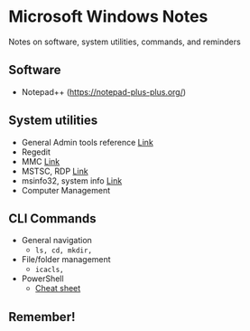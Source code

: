 # Microsoft Windows Notes

Notes on software, system utilities, commands, and reminders

## Software

- Notepad++ (https://notepad-plus-plus.org/)

## System utilities

- General Admin tools reference [Link](https://docs.microsoft.com/en-us/windows/client-management/administrative-tools-in-windows-10)
- Regedit
- MMC [Link](https://docs.microsoft.com/en-us/troubleshoot/windows-server/system-management-components/what-is-microsoft-management-console)
- MSTSC, RDP [Link](https://docs.microsoft.com/en-us/troubleshoot/windows-client/remote/remote-desktop-services-overview)
- msinfo32, system info [Link](https://support.microsoft.com/en-us/topic/description-of-microsoft-system-information-msinfo32-exe-tool-10d335d8-5834-90b4-8452-42c58e61f9fc)
- Computer Management

## CLI Commands

- General navigation
  - `ls, cd, mkdir,`
- File/folder management
  - `icacls, `
- PowerShell
  - [Cheat sheet](Comparitech-Powershell-cheatsheet.pdf)

## Remember!
